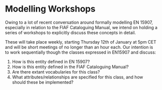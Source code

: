 # Modelling Workshops

Owing to a lot of recent conversation around formally modelling EN 15907, especially in relation to the FIAF Cataloguing Manual, we intend on holding a series of workshops to explicitly discuss these concepts in detail. 

These will take place weekly, starting Thursday 12th of January at 5pm CET and will be short meetings of no longer than an hour each. Our intention is to work sequentially though the classes expressed in EN15907 and discuss:

1. How is this entity defined in EN 15907?
2. How is this entity defined in the FIAF Cataloguing Manual?
3. Are there extant vocabularies for this class?
4. What attributes/relationships are specified for this class, and how should these be implemented?
